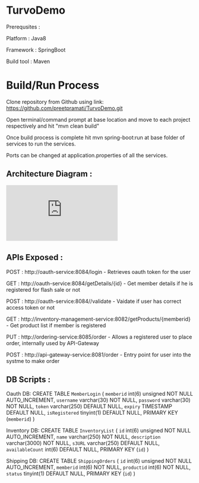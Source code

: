# TurvoDemo
Prerequsites :

Platform : Java8

Framework : SpringBoot

Build tool : Maven


# Build/Run Process

Clone repository from Github using link: https://github.com/preetpramati/TurvoDemo.git

Open terminal/command prompt at base location and move to each project respectively and hit "mvn clean build"

Once build process is complete hit mvn spring-boot:run at base folder of services to run the services.

Ports can be changed at application.properties of all the services.




## Architecture Diagram :  

![Microservice Architecture](https://github.com/preetpramati/TurvoDemo/blob/master/Architecture.pdf)


## APIs Exposed :

POST : http://oauth-service:8084/login - Retrieves oauth token for the user

GET : http://oauth-service:8084/getDetails/{id} - Get member details if he is registered for flash sale or not

POST : http://oauth-service:8084//validate - Vaidate if user has correct access token or not

GET : http://inventory-management-service:8082/getProducts/{memberid} - Get product list if member is registered

PUT : http://ordering-service:8085/order - Allows a registered user to place order, internally used by API-Gateway

POST : http://api-gateway-service:8081/order - Entry point for user into the systme to make order


## DB Scripts :

Oauth DB:
CREATE TABLE `MemberLogin` (
  `memberid` int(6) unsigned NOT NULL AUTO_INCREMENT,
  `username` varchar(30) NOT NULL,
  `password` varchar(30) NOT NULL,
  `token` varchar(250) DEFAULT NULL,
  `expiry` TIMESTAMP DEFAULT NULL,
  `isRegistered` tinyint(1) DEFAULT NULL,
  PRIMARY KEY (`memberid`)
)

Inventory DB:
CREATE TABLE `InventoryList` (
  `id` int(6) unsigned NOT NULL AUTO_INCREMENT,
  `name` varchar(250) NOT NULL,
  `description` varchar(3000) NOT NULL,
  `s3URL` varchar(250) DEFAULT NULL,
  `availableCount` int(6) DEFAULT NULL,
  PRIMARY KEY (`id`)
)

Shipping DB:
CREATE TABLE `ShippingOrders` (
  `id` int(6) unsigned NOT NULL AUTO_INCREMENT,
  `memberid` int(6) NOT NULL,
  `productid` int(6)  NOT NULL,
  `status`   tinyint(1) DEFAULT NULL,
  PRIMARY KEY (`id`)
)




